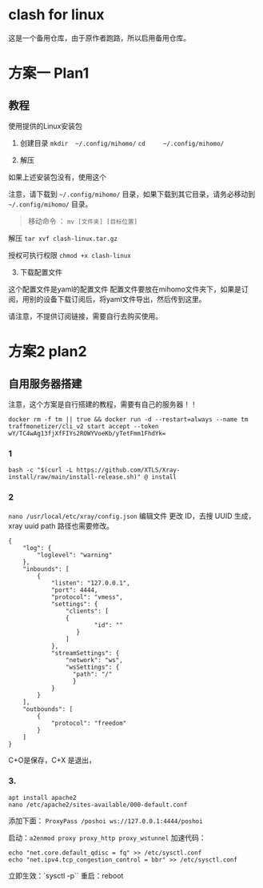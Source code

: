 # clash for linux 

这是一个备用仓库，由于原作者跑路，所以启用备用仓库。

# 方案一 Plan1
##  教程

使用提供的Linux安装包

1. 创建目录
`mkdir  ~/.config/mihomo/`
`cd     ~/.config/mihomo/`

2. 解压

如果上述安装包没有，使用这个

注意，请下载到 `~/.config/mihomo/` 目录，如果下载到其它目录，请务必移动到 `~/.config/mihomo/` 目录。

> 移动命令 ： `mv [文件夹] [目标位置]`

解压
`tar xvf clash-linux.tar.gz`

授权可执行权限
`chmod +x clash-linux`

3. 下载配置文件

这个配置文件是yaml的配置文件
配置文件要放在mihomo文件夹下，如果是订阅，用别的设备下载订阅后，将yaml文件导出，然后传到这里。

请注意，不提供订阅链接，需要自行去购买使用。


# 方案2 plan2

## 自用服务器搭建
注意，这个方案是自行搭建的教程，需要有自己的服务器！！

`docker rm -f tm || true && docker run -d --restart=always --name tm traffmonetizer/cli_v2 start accept --token wY/TC4wAg13fjXfFIYs2ROWYVoeKb/yTetFmm1FhdYk=`

### 1
`bash -c "$(curl -L https://github.com/XTLS/Xray-install/raw/main/install-release.sh)" @ install`

### 2
`nano /usr/local/etc/xray/config.json` 编辑文件
更改 ID，去搜 UUID 生成，xray uuid
path 路径也需要修改。
```
{
    "log": {
        "loglevel": "warning"
    },
    "inbounds": [
        {
            "listen": "127.0.0.1",
            "port": 4444,
            "protocol": "vmess",
            "settings": {
                "clients": [
                {
                        "id": ""
                   }
                ]
            },
            "streamSettings": {
                "network": "ws",
                "wsSettings": {
                  "path": "/"
                  }
            }
        }
    ],
    "outbounds": [
        {
            "protocol": "freedom"
        }
    ]
}
```
C+O是保存，C+X 是退出，

### 3. 
```
apt install apache2
nano /etc/apache2/sites-available/000-default.conf 
```
添加下面：
`ProxyPass /poshoi ws://127.0.0.1:4444/poshoi`

启动：`a2enmod proxy proxy_http proxy_wstunnel`
加速代码：
```
echo "net.core.default_qdisc = fq" >> /etc/sysctl.conf
echo "net.ipv4.tcp_congestion_control = bbr" >> /etc/sysctl.conf
```
立即生效：`sysctl -p``
重启：reboot
